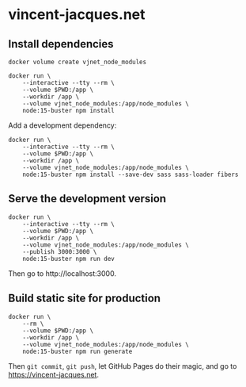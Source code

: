 # vincent-jacques.net

## Install dependencies

    docker volume create vjnet_node_modules

    docker run \
        --interactive --tty --rm \
        --volume $PWD:/app \
        --workdir /app \
        --volume vjnet_node_modules:/app/node_modules \
        node:15-buster npm install

Add a development dependency:

    docker run \
        --interactive --tty --rm \
        --volume $PWD:/app \
        --workdir /app \
        --volume vjnet_node_modules:/app/node_modules \
        node:15-buster npm install --save-dev sass sass-loader fibers

## Serve the development version

    docker run \
        --interactive --tty --rm \
        --volume $PWD:/app \
        --workdir /app \
        --volume vjnet_node_modules:/app/node_modules \
        --publish 3000:3000 \
        node:15-buster npm run dev

Then go to http://localhost:3000.

## Build static site for production

    docker run \
        --rm \
        --volume $PWD:/app \
        --workdir /app \
        --volume vjnet_node_modules:/app/node_modules \
        node:15-buster npm run generate

Then `git commit`, `git push`, let GitHub Pages do their magic, and go to https://vincent-jacques.net.
